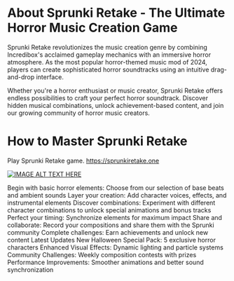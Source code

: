 # About Sprunki Retake - The Ultimate Horror Music Creation Game
Sprunki Retake revolutionizes the music creation genre by combining Incredibox's acclaimed gameplay mechanics with an immersive horror atmosphere. As the most popular horror-themed music mod of 2024, players can create sophisticated horror soundtracks using an intuitive drag-and-drop interface.

Whether you're a horror enthusiast or music creator, Sprunki Retake offers endless possibilities to craft your perfect horror soundtrack. Discover hidden musical combinations, unlock achievement-based content, and join our growing community of horror music creators.

# How to Master Sprunki Retake
Play Sprunki Retake game.
https://sprunkiretake.one

[![IMAGE ALT TEXT HERE](https://i.ytimg.com/vi/M58WkFNWd2c/hqdefault.jpg?sqp=-oaymwE2CNACELwBSFXyq4qpAygIARUAAIhCGAFwAcABBvABAfgB_gmAAtAFigIMCAAQARhKIF4oZTAP&rs=AOn4CLAL3Lo-IjS8kVHCBqh4nlCJPFzHSg)]([https://www.youtube.com/watch?v=YOUTUBE_VIDEO_ID_HERE](https://youtu.be/M58WkFNWd2c?si=tWjSbL-qwQlmrEz6))

Begin with basic horror elements: Choose from our selection of base beats and ambient sounds
Layer your creation: Add character voices, effects, and instrumental elements
Discover combinations: Experiment with different character combinations to unlock special animations and bonus tracks
Perfect your timing: Synchronize elements for maximum impact
Share and collaborate: Record your compositions and share them with the Sprunki community
Complete challenges: Earn achievements and unlock new content
Latest Updates
New Halloween Special Pack: 5 exclusive horror characters
Enhanced Visual Effects: Dynamic lighting and particle systems
Community Challenges: Weekly composition contests with prizes
Performance Improvements: Smoother animations and better sound synchronization


